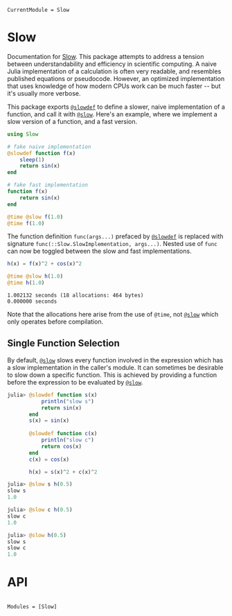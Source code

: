 ```@meta
CurrentModule = Slow
```

# Slow

Documentation for [Slow](https://github.com/xzackli/Slow.jl). This package attempts to address a tension between understandability and efficiency in scientific computing. A naive Julia implementation of a calculation is often very readable, and resembles published equations or pseudocode. However, an optimized implementation that uses knowledge of how modern CPUs work can be much faster -- but it's usually more verbose. 

This package exports [`@slowdef`](@ref) to define a slower, naive implementation of a function, and call it with [`@slow`](@ref). Here's an example, where we implement a slow version of a function, and a fast version. 

```julia
using Slow

# fake naive implementation
@slowdef function f(x)
    sleep(1)  
    return sin(x)
end

# fake fast implementation
function f(x)
    return sin(x)
end

@time @slow f(1.0)
@time f(1.0)
```

The function definition `func(args...)` prefaced by [`@slowdef`](@ref) is replaced with signature `func(::Slow.SlowImplementation, args...)`. Nested use of `func` can now 
be toggled between the slow and fast implementations.

```julia
h(x) = f(x)^2 + cos(x)^2

@time @slow h(1.0)
@time h(1.0)
```
```
1.002132 seconds (18 allocations: 464 bytes)
0.000000 seconds
```
Note that the allocations here arise from the use of `@time`, not [`@slow`](@ref) which only operates before compilation.

## Single Function Selection

By default, [`@slow`](@ref) slows every function involved in the expression which has a slow implementation in the caller's module. 
It can sometimes be desirable to slow down a specific function. This is achieved by providing a function before the expression to
be evaluated by [`@slow`](@ref).

```julia
julia> @slowdef function s(x)
           println("slow s") 
           return sin(x)
       end
       s(x) = sin(x)
       
       @slowdef function c(x)
           println("slow c") 
           return cos(x)
       end
       c(x) = cos(x)

       h(x) = s(x)^2 + c(x)^2

julia> @slow s h(0.5)
slow s
1.0

julia> @slow c h(0.5)
slow c
1.0

julia> @slow h(0.5)
slow s
slow c
1.0
```



# API

```@index
```

```@autodocs
Modules = [Slow]
```
